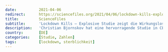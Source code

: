 ```yaml
---
date:          2021-04-06
redirect:      https://sciencefiles.org/2021/04/06/lockdown-kills-explosive-studie-zeigt-die-wirkungslosigkeit-von-lockdowns-gegen-covid-19/
title:         ScienceFiles
subtitle:      'Lockdown Kills – Explosive Studie zeigt die Wirkungslosigkeit von Lockdowns gegen COVID-19'
description:   'Christian Bjornskov hat eine hervorragende Studie in CESifo Economic Studies veröffentlicht. Zwar bearbeitet Bjornkov in dieser Studie ein politisch nicht korrektes Thema und findet auch deutliche Worte. Er interpretiert seine Ergebnisse aber aus unserer Sicht unnötig zurückhaltend. Aber das macht nichts: Es gibt ja uns, und deshalb schreiben wir allen Politikern, denen derzeit wieder die…'
country:       [DE]
categories:    [Studie, Zahlen]
tags:          [lockdown, sterblichkeit]
---
```

